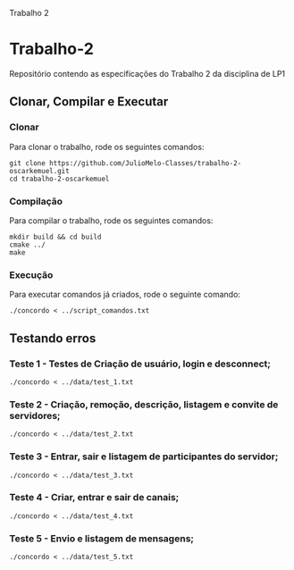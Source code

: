 Trabalho 2
# Trabalho-2
Repositório contendo as especificações do Trabalho 2 da disciplina de LP1

## Clonar, Compilar e Executar

### Clonar
Para clonar o trabalho, rode os seguintes comandos:
```
git clone https://github.com/JulioMelo-Classes/trabalho-2-oscarkemuel.git
cd trabalho-2-oscarkemuel
```

### Compilação
Para compilar o trabalho, rode os seguintes comandos:
```
mkdir build && cd build
cmake ../
make
```

### Execução
Para executar comandos já criados, rode o seguinte comando:
```
./concordo < ../script_comandos.txt
```

## Testando erros
### Teste 1 - Testes de Criação de usuário, login e desconnect;
```
./concordo < ../data/test_1.txt
```
### Teste 2 - Criação, remoção, descrição, listagem e convite de servidores;
```
./concordo < ../data/test_2.txt
```
### Teste 3 - Entrar, sair e listagem de participantes do servidor;
```
./concordo < ../data/test_3.txt
```
### Teste 4 - Criar, entrar e sair de canais;
```
./concordo < ../data/test_4.txt
```
### Teste 5 - Envio e listagem de mensagens;
```
./concordo < ../data/test_5.txt
```
